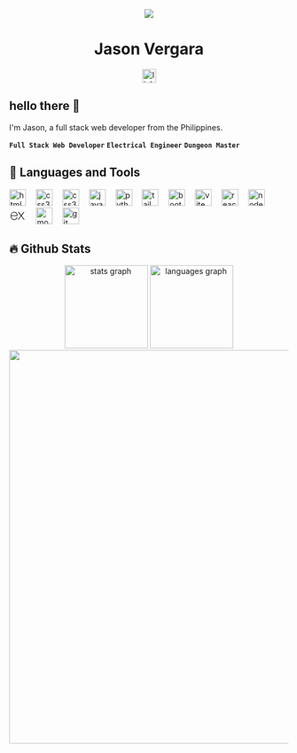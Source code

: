 <div align="center">
  <img src="https://i.imgur.com/uCOa8Hy.png" />
</div>

<h1 align="center">Jason Vergara</h1>

<div align="center">
  <a href="https://linkedin.com/in/edilberto-jr-vergara-188730310"><img src="https://img.shields.io/static/v1?message=LinkedIn&logo=linkedin&label=&color=0077B5&logoColor=white&labelColor=&style=for-the-badge" height="25" alt="linkedin logo"  /></a>          
</div>

## hello there 👋

I'm Jason, a full stack web developer from the Philippines.

**`Full Stack Web Developer`** **`Electrical Engineer`** **`Dungeon Master`**

## :toolbox: Languages and Tools

<div align="left">
  <img width="30px" src="https://cdn.jsdelivr.net/gh/devicons/devicon@latest/icons/html5/html5-original.svg" alt="html5 logo" />
  <img width="10" />
  <img width="30px" src="https://cdn.jsdelivr.net/gh/devicons/devicon@latest/icons/css3/css3-original.svg" alt="css3 logo" />
  <img width="10" />
  <img width="30px" src="https://cdn.jsdelivr.net/gh/devicons/devicon@latest/icons/javascript/javascript-original.svg" alt="css3 logo" />
  <img width="10" />
  <img width="30px" src="https://cdn.jsdelivr.net/gh/devicons/devicon@latest/icons/java/java-original.svg" alt="java logo" />
  <img width="10" />
  <img width="30px" src="https://cdn.jsdelivr.net/gh/devicons/devicon@latest/icons/python/python-original.svg" alt="python logo" />
  <img width="10" />
  <img width="30px" src="https://cdn.jsdelivr.net/gh/devicons/devicon@latest/icons/tailwindcss/tailwindcss-original.svg" alt="tailwindcss logo" />
  <img width="10" />
  <img width="30px" src="https://cdn.jsdelivr.net/gh/devicons/devicon@latest/icons/bootstrap/bootstrap-original.svg" alt="bootstrap logo" />
  <img width="10" />
  <img width="30px" src="https://cdn.jsdelivr.net/gh/devicons/devicon@latest/icons/vitejs/vitejs-original.svg" alt="vite js logo" />
  <img width="10" />
  <img width="30px" src="https://cdn.jsdelivr.net/gh/devicons/devicon@latest/icons/react/react-original.svg" alt="react js logo" />
  <img width="10" />
  <img width="30px" src="https://cdn.jsdelivr.net/gh/devicons/devicon@latest/icons/nodejs/nodejs-original.svg" alt="node js logo" />
  <img width="10" />
  <svg width="30px" fill="#000000" viewBox="-2.4 -2.4 28.80 28.80" role="img" xmlns="http://www.w3.org/2000/svg">
    <g id="SVGRepo_bgCarrier" stroke-width="0">
      <rect x="-2.4" y="-2.4" width="28.80" height="28.80" rx="0" fill="#ffffff" strokewidth="0"></rect>
    </g>
    <g id="SVGRepo_tracerCarrier" stroke-linecap="round" stroke-linejoin="round"></g>
    <g id="SVGRepo_iconCarrier">
      <path d="M24 18.588a1.529 1.529 0 0 1-1.895-.72l-3.45-4.771-.5-.667-4.003 5.444a1.466 1.466 0 0 1-1.802.708l5.158-6.92-4.798-6.251a1.595 1.595 0 0 1 1.9.666l3.576 4.83 3.596-4.81a1.435 1.435 0 0 1 1.788-.668L21.708 7.9l-2.522 3.283a.666.666 0 0 0 0 .994l4.804 6.412zM.002 11.576l.42-2.075c1.154-4.103 5.858-5.81 9.094-3.27 1.895 1.489 2.368 3.597 2.275 5.973H1.116C.943 16.447 4.005 19.009 7.92 17.7a4.078 4.078 0 0 0 2.582-2.876c.207-.666.548-.78 1.174-.588a5.417 5.417 0 0 1-2.589 3.957 6.272 6.272 0 0 1-7.306-.933 6.575 6.575 0 0 1-1.64-3.858c0-.235-.08-.455-.134-.666A88.33 88.33 0 0 1 0 11.577zm1.127-.286h9.654c-.06-3.076-2.001-5.258-4.59-5.278-2.882-.04-4.944 2.094-5.071 5.264z"></path>
    </g>
  </svg>
  <img width="10" />
  <img width="30px" src="https://cdn.jsdelivr.net/gh/devicons/devicon@latest/icons/mongodb/mongodb-original.svg" alt="mongodb logo" />
  <img width="10" />
  <img width="30px" src="https://cdn.jsdelivr.net/gh/devicons/devicon@latest/icons/git/git-original.svg" alt="git logo" />
</div>

## :fire: Github Stats

<div align="center">
  <img src="https://github-readme-stats.vercel.app/api?username=jasonravager&hide_title=false&hide_rank=false&show_icons=true&include_all_commits=true&count_private=true&disable_animations=false&theme=great-gatsby&locale=en&hide_border=true" height="150" alt="stats graph"  />
  <img src="https://github-readme-stats.vercel.app/api/top-langs?username=jasonravager&locale=en&hide_title=false&layout=compact&card_width=320&langs_count=5&theme=great-gatsby&hide_border=true" height="150" alt="languages graph"  />
</div>
<div align="center">
  <img src="https://github-readme-streak-stats.herokuapp.com/?user=jasonravager&theme=great-gatsby&hide_border=true" width="710" />
</div>
